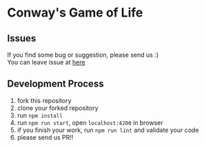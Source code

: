 # Conway's Game of Life

## Issues
If you find some bug or suggestion, please send us :)  
You can leave issue at [here](https://github.com/TroyTae/game-of-life/issues)  

## Development Process
1. fork this repository
2. clone your forked repository
3. run `npm install`
4. run `npm run start`, open `localhost:4200` in browser
5. if you finish your work, run `npm run lint` and validate your code
6. please send us PR!!
